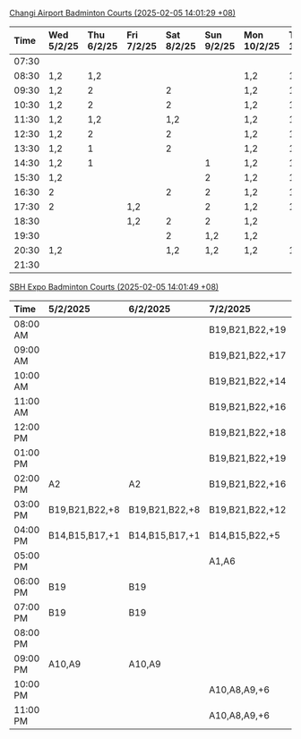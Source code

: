 [Changi Airport Badminton Courts (2025-02-05 14:01:29 +08)](https://www.carc.org.sg/FacilityBooking.aspx)

| Time   | Wed 5/2/25   | Thu 6/2/25   | Fri 7/2/25   | Sat 8/2/25   | Sun 9/2/25   | Mon 10/2/25   | Tue 11/2/25   |
|:-------|:-------------|:-------------|:-------------|:-------------|:-------------|:--------------|:--------------|
| 07:30  |              |              |              |              |              |               |               |
| 08:30  | 1,2          | 1,2          |              |              |              | 1,2           | 1,2           |
| 09:30  | 1,2          | 2            |              | 2            |              | 1,2           | 1,2           |
| 10:30  | 1,2          | 2            |              | 2            |              | 1,2           | 1,2           |
| 11:30  | 1,2          | 1,2          |              | 1,2          |              | 1,2           | 1,2           |
| 12:30  | 1,2          | 2            |              | 2            |              | 1,2           | 1,2           |
| 13:30  | 1,2          | 1            |              | 2            |              | 1,2           | 1,2           |
| 14:30  | 1,2          | 1            |              |              | 1            | 1,2           | 1,2           |
| 15:30  | 1,2          |              |              |              | 2            | 1,2           | 1,2           |
| 16:30  | 2            |              |              | 2            | 2            | 1,2           | 1,2           |
| 17:30  | 2            |              | 1,2          |              | 2            | 1,2           | 1,2           |
| 18:30  |              |              | 1,2          | 2            | 2            | 1,2           |               |
| 19:30  |              |              |              | 2            | 1,2          | 1,2           |               |
| 20:30  | 1,2          |              |              | 1,2          | 1,2          | 1,2           | 1,2           |
| 21:30  |              |              |              |              |              |               |               |

[SBH Expo Badminton Courts (2025-02-05 14:01:49 +08)](https://singaporebadmintonhall.getomnify.com/widgets/O3MRKGBH359GA55KHMG1RD)

| Time     | 5/2/2025       | 6/2/2025       | 7/2/2025        | 8/2/2025        | 9/2/2025        | 10/2/2025       | 11/2/2025      |
|:---------|:---------------|:---------------|:----------------|:----------------|:----------------|:----------------|:---------------|
| 08:00 AM |                |                | B19,B21,B22,+19 | B19,B21,B22,+14 | A7              | B19,B21,B22,+8  | B19,B21,B22,+9 |
| 09:00 AM |                |                | B19,B21,B22,+17 | B19,B21,B22,+15 |                 |                 | B19,B21,B22,+9 |
| 10:00 AM |                |                | B19,B21,B22,+14 | B17,B18,B19,+14 |                 |                 | B19,B21,B22,+9 |
| 11:00 AM |                |                | B19,B21,B22,+16 | B16,B17,B18,+13 |                 |                 | B20,B21,B22,+8 |
| 12:00 PM |                |                | B19,B21,B22,+18 | B20,B21,B22,+17 | A3,A4,A6        |                 | B19,B21,B22,+9 |
| 01:00 PM |                |                | B19,B21,B22,+19 | B19,B20,B21,+18 |                 | A5,A7,A8,+4     | B19,B21,B22,+9 |
| 02:00 PM | A2             | A2             | B19,B21,B22,+16 | A10,A7,A9,+5    | B17             |                 | B19,B21,B22,+6 |
| 03:00 PM | B19,B21,B22,+8 | B19,B21,B22,+8 | B19,B21,B22,+12 | B16,B17,B20,+3  |                 |                 | B12            |
| 04:00 PM | B14,B15,B17,+1 | B14,B15,B17,+1 | B14,B15,B22,+5  |                 |                 |                 |                |
| 05:00 PM |                |                | A1,A6           | A1,A2           |                 |                 | B12,B13,B14    |
| 06:00 PM | B19            | B19            |                 |                 |                 |                 |                |
| 07:00 PM | B19            | B19            |                 |                 |                 | A7,A8,B16,+1    |                |
| 08:00 PM |                |                |                 |                 |                 | B20,B21,B22,+11 |                |
| 09:00 PM | A10,A9         | A10,A9         |                 | B21             | B11,B13,B15,+1  | B20,B21,B22,+15 |                |
| 10:00 PM |                |                | A10,A8,A9,+6    | B18,B19,B20,+15 | B20,B21,B22,+17 | A10,A8,A9,+7    |                |
| 11:00 PM |                |                | A10,A8,A9,+6    | B19,B20,B22,+16 | B20,B21,B22,+17 | A10,A8,A9,+7    |                |
